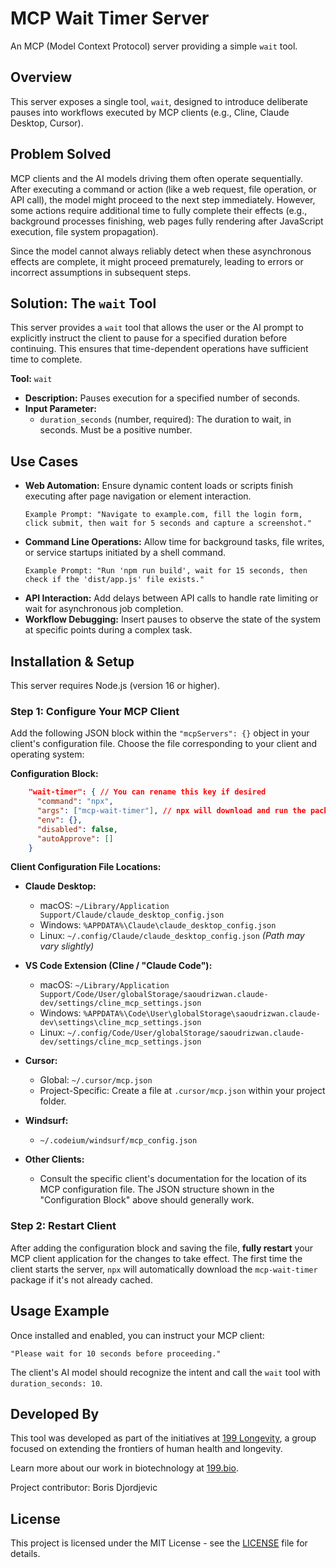 # MCP Wait Timer Server

An MCP (Model Context Protocol) server providing a simple `wait` tool.

## Overview

This server exposes a single tool, `wait`, designed to introduce deliberate pauses into workflows executed by MCP clients (e.g., Cline, Claude Desktop, Cursor).

## Problem Solved

MCP clients and the AI models driving them often operate sequentially. After executing a command or action (like a web request, file operation, or API call), the model might proceed to the next step immediately. However, some actions require additional time to fully complete their effects (e.g., background processes finishing, web pages fully rendering after JavaScript execution, file system propagation).

Since the model cannot always reliably detect when these asynchronous effects are complete, it might proceed prematurely, leading to errors or incorrect assumptions in subsequent steps.

## Solution: The `wait` Tool

This server provides a `wait` tool that allows the user or the AI prompt to explicitly instruct the client to pause for a specified duration before continuing. This ensures that time-dependent operations have sufficient time to complete.

**Tool:** `wait`
*   **Description:** Pauses execution for a specified number of seconds.
*   **Input Parameter:**
    *   `duration_seconds` (number, required): The duration to wait, in seconds. Must be a positive number.

## Use Cases

*   **Web Automation:** Ensure dynamic content loads or scripts finish executing after page navigation or element interaction.
    ```
    Example Prompt: "Navigate to example.com, fill the login form, click submit, then wait for 5 seconds and capture a screenshot."
    ```
*   **Command Line Operations:** Allow time for background tasks, file writes, or service startups initiated by a shell command.
    ```
    Example Prompt: "Run 'npm run build', wait for 15 seconds, then check if the 'dist/app.js' file exists."
    ```
*   **API Interaction:** Add delays between API calls to handle rate limiting or wait for asynchronous job completion.
*   **Workflow Debugging:** Insert pauses to observe the state of the system at specific points during a complex task.

## Installation & Setup

This server requires Node.js (version 16 or higher).

### Step 1: Configure Your MCP Client

Add the following JSON block within the `"mcpServers": {}` object in your client's configuration file. Choose the file corresponding to your client and operating system:

**Configuration Block:**

```json
    "wait-timer": { // You can rename this key if desired
      "command": "npx",
      "args": ["mcp-wait-timer"], // npx will download and run the package
      "env": {},
      "disabled": false,
      "autoApprove": []
    }
```

**Client Configuration File Locations:**

*   **Claude Desktop:**
    *   macOS: `~/Library/Application Support/Claude/claude_desktop_config.json`
    *   Windows: `%APPDATA%\Claude\claude_desktop_config.json`
    *   Linux: `~/.config/Claude/claude_desktop_config.json` *(Path may vary slightly)*

*   **VS Code Extension (Cline / "Claude Code"):**
    *   macOS: `~/Library/Application Support/Code/User/globalStorage/saoudrizwan.claude-dev/settings/cline_mcp_settings.json`
    *   Windows: `%APPDATA%\Code\User\globalStorage\saoudrizwan.claude-dev\settings\cline_mcp_settings.json`
    *   Linux: `~/.config/Code/User/globalStorage/saoudrizwan.claude-dev/settings/cline_mcp_settings.json`

*   **Cursor:**
    *   Global: `~/.cursor/mcp.json`
    *   Project-Specific: Create a file at `.cursor/mcp.json` within your project folder.

*   **Windsurf:**
    *   `~/.codeium/windsurf/mcp_config.json`

*   **Other Clients:**
    *   Consult the specific client's documentation for the location of its MCP configuration file. The JSON structure shown in the "Configuration Block" above should generally work.

### Step 2: Restart Client

After adding the configuration block and saving the file, **fully restart** your MCP client application for the changes to take effect. The first time the client starts the server, `npx` will automatically download the `mcp-wait-timer` package if it's not already cached.

## Usage Example

Once installed and enabled, you can instruct your MCP client:

```
"Please wait for 10 seconds before proceeding."
```

The client's AI model should recognize the intent and call the `wait` tool with `duration_seconds: 10`.

## Developed By

This tool was developed as part of the initiatives at [199 Longevity](https://www.199.company), a group focused on extending the frontiers of human health and longevity.

Learn more about our work in biotechnology at [199.bio](https://www.199.bio).

Project contributor: Boris Djordjevic

## License

This project is licensed under the MIT License - see the [LICENSE](LICENSE) file for details.
